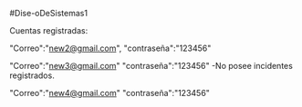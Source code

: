 #Dise-oDeSistemas1

Cuentas registradas:

  "Correo":"new2@gmail.com",
  "contraseña":"123456"


  "Correo":"new3@gmail.com"
  "contraseña":"123456"
  -No posee incidentes registrados.

  "Correo":"new4@gmail.com"
  "contraseña":"123456"
